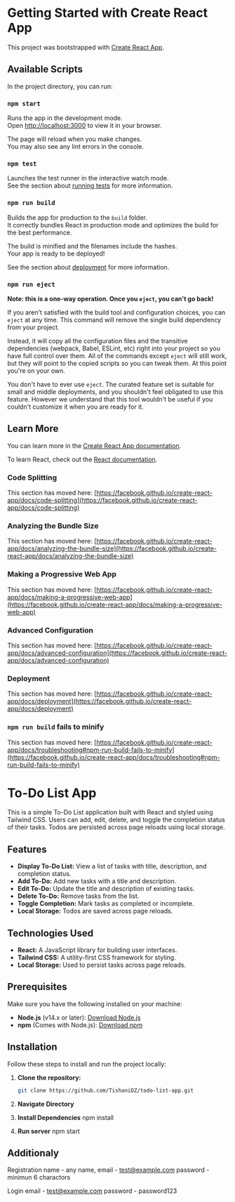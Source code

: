 # Getting Started with Create React App

This project was bootstrapped with [Create React App](https://github.com/facebook/create-react-app).

## Available Scripts

In the project directory, you can run:

### `npm start`

Runs the app in the development mode.\
Open [http://localhost:3000](http://localhost:3000) to view it in your browser.

The page will reload when you make changes.\
You may also see any lint errors in the console.

### `npm test`

Launches the test runner in the interactive watch mode.\
See the section about [running tests](https://facebook.github.io/create-react-app/docs/running-tests) for more information.

### `npm run build`

Builds the app for production to the `build` folder.\
It correctly bundles React in production mode and optimizes the build for the best performance.

The build is minified and the filenames include the hashes.\
Your app is ready to be deployed!

See the section about [deployment](https://facebook.github.io/create-react-app/docs/deployment) for more information.

### `npm run eject`

**Note: this is a one-way operation. Once you `eject`, you can't go back!**

If you aren't satisfied with the build tool and configuration choices, you can `eject` at any time. This command will remove the single build dependency from your project.

Instead, it will copy all the configuration files and the transitive dependencies (webpack, Babel, ESLint, etc) right into your project so you have full control over them. All of the commands except `eject` will still work, but they will point to the copied scripts so you can tweak them. At this point you're on your own.

You don't have to ever use `eject`. The curated feature set is suitable for small and middle deployments, and you shouldn't feel obligated to use this feature. However we understand that this tool wouldn't be useful if you couldn't customize it when you are ready for it.

## Learn More

You can learn more in the [Create React App documentation](https://facebook.github.io/create-react-app/docs/getting-started).

To learn React, check out the [React documentation](https://reactjs.org/).

### Code Splitting

This section has moved here: [https://facebook.github.io/create-react-app/docs/code-splitting](https://facebook.github.io/create-react-app/docs/code-splitting)

### Analyzing the Bundle Size

This section has moved here: [https://facebook.github.io/create-react-app/docs/analyzing-the-bundle-size](https://facebook.github.io/create-react-app/docs/analyzing-the-bundle-size)

### Making a Progressive Web App

This section has moved here: [https://facebook.github.io/create-react-app/docs/making-a-progressive-web-app](https://facebook.github.io/create-react-app/docs/making-a-progressive-web-app)

### Advanced Configuration

This section has moved here: [https://facebook.github.io/create-react-app/docs/advanced-configuration](https://facebook.github.io/create-react-app/docs/advanced-configuration)

### Deployment

This section has moved here: [https://facebook.github.io/create-react-app/docs/deployment](https://facebook.github.io/create-react-app/docs/deployment)

### `npm run build` fails to minify

This section has moved here: [https://facebook.github.io/create-react-app/docs/troubleshooting#npm-run-build-fails-to-minify](https://facebook.github.io/create-react-app/docs/troubleshooting#npm-run-build-fails-to-minify)


# To-Do List App

This is a simple To-Do List application built with React and styled using Tailwind CSS. Users can add, edit, delete, and toggle the completion status of their tasks. Todos are persisted across page reloads using local storage.

## Features

- **Display To-Do List:** View a list of tasks with title, description, and completion status.
- **Add To-Do:** Add new tasks with a title and description.
- **Edit To-Do:** Update the title and description of existing tasks.
- **Delete To-Do:** Remove tasks from the list.
- **Toggle Completion:** Mark tasks as completed or incomplete.
- **Local Storage:** Todos are saved across page reloads.

## Technologies Used

- **React:** A JavaScript library for building user interfaces.
- **Tailwind CSS:** A utility-first CSS framework for styling.
- **Local Storage:** Used to persist tasks across page reloads.

## Prerequisites

Make sure you have the following installed on your machine:

- **Node.js** (v14.x or later): [Download Node.js](https://nodejs.org/en/download/)
- **npm** (Comes with Node.js): [Download npm](https://www.npmjs.com/get-npm)

## Installation

Follow these steps to install and run the project locally:

1. **Clone the repository:**

   ```bash
   git clone https://github.com/TishaniDZ/todo-list-app.git


2. **Navigate Directory**
3. **Install Dependencies**
npm install
4. **Run server**
npm start

## Additionaly
Registration 
name - any name,
email - test@example.com
password - minimun 6 charactors

Login
email - test@example.com
password - password123

